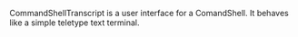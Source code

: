 CommandShellTranscript is a user interface for a ComandShell. It behaves like a simple teletype text terminal.